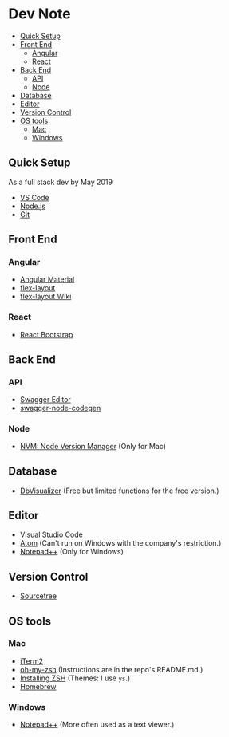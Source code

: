 # Dev Note

*  [Quick Setup](#quick-setup)
*  [Front End](#front-end)
    *  [Angular](#angular)
    *  [React](#react)
*  [Back End](#back-end)
    *  [API](#api)
    *  [Node](#node)
*  [Database](#database)
*  [Editor](#editor)
*  [Version Control](#version-control)
*  [OS tools](#os-tools)
    *  [Mac](#mac)
    *  [Windows](#windows)

## Quick Setup
As a full stack dev by May 2019
* [VS Code](https://code.visualstudio.com/)
* [Node.js](https://nodejs.org/en/)
* [Git](https://git-scm.com/)

## Front End
### Angular
* [Angular Material](https://material.angular.io/components/categories)
* [flex-layout](https://github.com/angular/flex-layout)
* [flex-layout Wiki](https://github.com/angular/flex-layout/wiki)

### React
* [React Bootstrap](https://react-bootstrap.github.io/components/alerts)

## Back End
### API
* [Swagger Editor](https://editor.swagger.io/)
* [swagger-node-codegen](https://www.npmjs.com/package/swagger-node-codegen)

### Node
* [NVM: Node Version Manager](https://github.com/nvm-sh/nvm) (Only for Mac)

## Database
* [DbVisualizer](https://www.dbvis.com/)
(Free but limited functions for the free version.)

## Editor
* [Visual Studio Code](https://code.visualstudio.com/)
* [Atom](https://atom.io/)
(Can't run on Windows with the company's restriction.)
* [Notepad++](https://notepad-plus-plus.org/)
(Only for Windows)

## Version Control
* [Sourcetree](https://www.sourcetreeapp.com/)

## OS tools
### Mac
* [iTerm2](https://www.iterm2.com/)
* [oh-my-zsh](https://github.com/robbyrussell/oh-my-zsh)
(Instructions are in the repo's README.md.)
* [Installing ZSH](https://github.com/robbyrussell/oh-my-zsh/wiki/Installing-ZSH)
(Themes: I use ```ys```.)
* [Homebrew](https://brew.sh/)

### Windows
* [Notepad++](https://notepad-plus-plus.org/)
(More often used as a text viewer.)